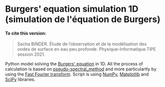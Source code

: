 # Burgers' equation simulation 1D (simulation de l'équation de Burgers)

#### To cite this version: 
> Sacha BINDER. Étude de l’observation et de la modélisation des ondes de surface en eau peu profonde. Physique-Informatique.TIPE session 2021.

Python model solving the [Burgers' equation](https://en.wikipedia.org/wiki/Burgers%27_equation) in 1D. All the process of calculation is based on [pseudo-spectral_method](https://en.wikipedia.org/wiki/Spectral_method) and more particulartly by using the [Fast Fourier transform](https://en.wikipedia.org/wiki/Fast_Fourier_transform). Script is using [NumPy](https://numpy.org/), [Matplotlib](https://matplotlib.org/) and [SciPy](https://www.scipy.org/) libraries.
